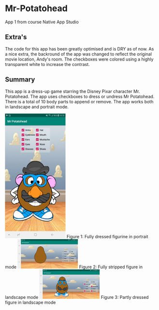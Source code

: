 # Mr-Potatohead
App 1 from course Native App Studio

## Extra's
The code for this app has been greatly optimised and is DRY as of now.
As a nice extra, the backround of the app was changed to reflect the original movie location, Andy's room. The checkboxes were colored
using a highly transparent white to increase the contrast.

## Summary
This app is a dress-up game starring the Disney Pixar character Mr. Potatohead. The app uses checkboxes to dress or undress Mr Potatohead.
There is a total of 10 body parts to append or remove. The app works both in landscape and portrait mode.

<img src="https://github.com/corne12345/Mr-Potatohead/blob/master/doc/Screenshot_20181216-141828_Mr%20Potatohead.jpg" alt="drawing" width="200"/>
Figure 1: Fully dressed figurine in portrait mode

<img src="https://github.com/corne12345/Mr-Potatohead/blob/master/doc/Screenshot_20181216-141844_Mr%20Potatohead.jpg" alt="drawing" width="200"/>
Figure 2: Fully stripped figure in landscape mode

<img src="https://github.com/corne12345/Mr-Potatohead/blob/master/doc/Screenshot_20181216-141926_Mr%20Potatohead.jpg" alt="drawing" width="200"/>
Figure 3: Partly dressed figure in landscape mode
